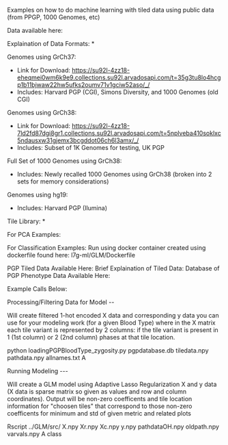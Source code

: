 Examples on how to do machine learning with tiled data using public data (from PPGP, 1000 Genomes, etc)  

Data available here:

Explaination of Data Formats:
* 

Genomes using GrCh37: 
* Link for Download: https://su92l-4zz18-eheqmei0wm6k9e9.collections.su92l.arvadosapi.com/t=35g3tu8lo4hcgp1b11bjwaw22hw5ufks2oumv71v1gciw52aso/_/
* Includes: Harvard PGP (CGI), Simons Diversity, and 1000 Genomes (old CGI)

Genomes using GrCh38:
* Link for Download: https://su92l-4zz18-7ld2fd87dgi8gr1.collections.su92l.arvadosapi.com/t=5nplveba410soklxc5ndausxw31gjemx3bcgddot06ch6l3amx/_/
* Includes: Subset of 1K Genomes for testing, UK PGP 

Full Set of 1000 Genomes using GrCh38:
* Includes:  Newly recalled 1000 Genomes using GrCh38 (broken into 2 sets for memory considerations)

Genomes using hg19:
* Includes:  Harvard PGP (Ilumina) 

Tile Library:
* 

For PCA Examples:


For Classification Examples:
Run using docker container created using dockerfile found here: l7g-ml/GLM/Dockerfile  

PGP Tiled Data Available Here:
Brief Explaination of Tiled Data:
Database of PGP Phenotype Data Available Here:


Example Calls Below:

Processing/Filtering Data for Model --

Will create filtered 1-hot encoded X data and corresponding y data you can use for your modeling work (for a given Blood Type) where in the X matrix each tile variant is represented by 2 columns: if the tile variant is present in 1 (1st column) or 2 (2nd column) phases at that tile location. 

python loadingPGPBloodType_zygosity.py pgpdatabase.db tiledata.npy pathdata.npy allnames.txt A

Running Modeling ---

Will create a GLM model using Adaptive Lasso Regularization X and y data (X data is sparse matrix so given as values and row and column coordinates). Output will be non-zero coefficents and tile location information for "choosen tiles" that correspond to those non-zero coefficents for minimum and std of given metric and related plots 

Rscript ../GLM/src/ X.npy Xr.npy Xc.npy y.npy pathdataOH.npy oldpath.npy varvals.npy A class
